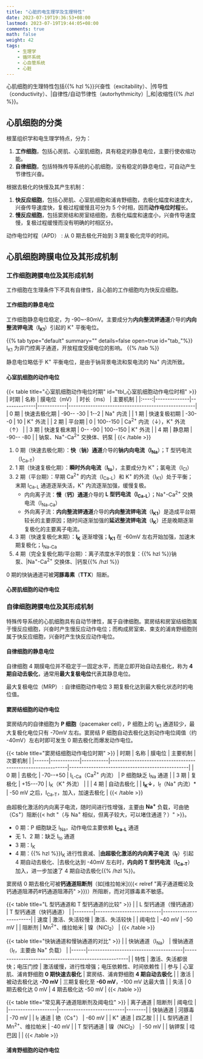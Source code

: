 ```yaml
---
title: "心脏的电生理学及生理特性"
date: 2023-07-19T19:36:53+08:00
lastmod: 2023-07-19T19:44:05+08:00
comments: true
math: false
weight: 42
tags:
    - 生理学
    - 循环系统
    - 心血管系统
    - 心脏
---
```


心肌细胞的生理特性包括{{% hzl %}}兴奋性（excitability）、|传导性（conductivity）、|自律性/自动节律性（autorhythmicity）|_和|收缩性{{% /hzl %}}。

<!--more-->

## 心肌细胞的分类

根茎组织学和电生理学特点，分为：

1. **工作细胞**，包括心房肌、心室肌细胞，具有稳定的静息电位，主要行使收缩功能。
2. **自律细胞**，包括特殊传导系统的心肌细胞，没有稳定的静息电位，可自动产生节律性兴奋。

根据去极化的快慢及其产生机制：

1. **快反应细胞**，包括心房肌、心室肌细胞和浦肯野细胞，去极化幅度和速度大，兴奋传导速度快，复极过程缓慢且可分为 5 个时相，因而**动作电位时程**长。
2. **慢反应细胞**，包括窦房结和房室结细胞，去极化幅度和速度小，兴奋传导速度慢，复极过程缓慢而没有明确的时相区分。

动作电位时程（APD）
: 从 0 期去极化开始到 3 期复极化完毕的时间。

## 心肌细胞跨膜电位及其形成机制

### 工作细胞跨膜电位及其形成机制

工作细胞在生理条件下不具有自律性，且心脏的工作细胞均为快反应细胞。

#### 工作细胞的静息电位

工作细胞静息电位稳定，为 -90\~-80mV。主要成分为**内向整流钾通道**介导的**内向整流钾电流**（**I<sub>K1</sub>**）引起的 K<sup>+</sup> 平衡电位。

{{% tab type="default" summary="" details=false open=true id="tab_"%}}
I<sub>K1</sub> 为非门控离子通道，开放程度受膜电位的影响。
{{% /tab %}}

静息电位略低于 K<sup>+</sup> 平衡电位，是由于钠背景电流和泵电流的 Na<sup>+</sup> 内流所致。

#### 心室肌细胞的动作电位

{{< table title="心室肌细胞动作电位时期" id="tbl_心室肌细胞动作电位时相" >}}
| 时期 | 名称         | 膜电位（mV） | 时长（ms） | 主要机制                                           |
|:----:|--------------|--------------|------------|----------------------------------------------------|
| 0 期 | 快速去极化期 | -90-- -30   | 1--2     | Na<sup>+</sup> 内流                                |
| 1 期 | 快速复极初期 | -30--0     | 10         | K<sup>+</sup> 外流                                 |
| 2 期 | 平台期       | 0            | 100--150 | Ca<sup>2+</sup> 内流（↓），K<sup>+</sup> 外流（↑） |
| 3 期 | 快速复极末期 | 0-- -90     | 100--150 | K<sup>+</sup> 外流                                 |
| 4 期 | 静息期       | -90-- -80   |            | 钠泵、Na<sup>+</sup>-Ca<sup>2+</sup> 交换体、钙泵  |
{{< /table >}}

1. 0 期（快速去极化期）：**快**（**钠）通道**介导的**钠内向电流（I<sub>Na</sub>**）；T 型钙电流（I<sub>Ca-T</sub>）
2. 1 期（快速复极化期）：**瞬时外向电流**（**I<sub>to</sub>**），主要成分为 K<sup>+</sup>；氯电流（I<sub>Cl</sub>）
3. 2 期（平台期）：早期 Ca<sup>2+</sup> 的内流（I<sub>Ca-L</sub>）和 K<sup>+</sup> 的外流（I<sub>K1</sub>）处于平衡；末期 I<sub>Ca-L</sub> 通道逐渐失活，K<sup>+</sup> 内流逐渐加强，缓慢复极。
    - 内向离子流：**慢**（**钙）通道**介导的 **L 型钙电流（I<sub>Ca-L</sub>**）；Na<sup>+</sup>-Ca<sup>2+</sup> 交换电流（I<sub>Na-Ca</sub>）
    - 外向离子流：**内向整流钾通道**介导的**内向整流钾电流**（**I<sub>K1</sub>**）是造成平台期较长的主要原因；随时间逐渐加强的**延迟整流钾电流**（**I<sub>K</sub>**）还是晚期逐渐复极化的主要离子电流。
4. 3 期（快速复极化末期）：**I<sub>K</sub>** 逐渐增强；**I<sub>K1</sub>** 在 -60mV 左右开始加强，加速末期复极化；I<sub>Na-Ca</sub>
5. 4 期（完全复极化期/平台期）：离子浓度水平的恢复：{{% hzl %}}钠泵、|Na<sup>+</sup>-Ca<sup>2+</sup> 交换体、|钙泵{{% /hzl %}}

0 期的快钠通道可被**河豚毒素**（**TTX**）阻断。

#### 心房肌细胞的动作电位

### 自律细胞跨膜电位及其形成机制

特殊传导系统的心肌细胞具有自动节律性，属于自律细胞。窦房结和房室结细胞属于慢反应细胞，兴奋时产生慢反应动作电位；而构成房室束、束支的浦肯野细胞则属于快反应细胞，兴奋时产生快反应动作电位。

#### 自律细胞的静息电位

自律细胞 4 期膜电位并不稳定于一固定水平，而是立即开始自动去极化，称为 **4 期自动去极化**，通常用**最大复极电位**代表其静息电位。

最大复极电位（MRP）
: 自律细胞动作电位 3 期复极化达到最大极化状态时的电位值。

#### 窦房结细胞的动作电位

窦房结内的自律细胞为 **P 细胞**（pacemaker cell），P 细胞上的 I<sub>K1</sub> 通道较少，最大复极化电位只有 -70mV 左右。窦房结 P 细胞自动去极化达到动作电位阈值（约 -40mV）左右时即可发生 0 期去极化而爆发动作电位。

{{< table title="窦房结细胞动作电位时期" >}}
| 时期 | 名称       | 膜电位    | 主要机制                                                   | 次要机制                                        |
|------|------------|-----------|------------------------------------------------------------|-------------------------------------------------|
| 0 期 | 去极化     | -70--+50  | I<sub>L-Ca</sub>（Ca<sup>2+</sup> 内流）                   | P 细胞缺乏 I<sub>Na</sub> 通道                  |
| 3 期 | 复极化     | +15--\-70 | I<sub>K</sub>（K<sup>+</sup> 外流）                        |                                                 |
| 4 期 | 自动去极化 |           | **I<sub>K</sub>↓**，I<sub>f</sub>（Na<sup>+</sup> 内流）\* | -50 mV 之后，I<sub>Ca-T</sub>，加入，加速去极化 |
{{< /table >}}

由超极化激活的内向离子电流，随时间进行性增强，主要由 **Na<sup>+</sup>** 负载，可由铯（Cs<sup>+</sup>）阻断{{< hdt "（与 Na<sup>+</sup> 相似，但离子较大，可以堵住通道？）" >}}。

- 0 期：P 细胞缺乏 I<sub>Na</sub>，动作电位主要依赖 **I<sub>Ca-L</sub>** 通道
- 无 1、2 期：缺乏 I<sub>to</sub> 通道
- 3 期：I<sub>K</sub>
- 4 期：{{% hzl %}}I<sub>K</sub> 进行性衰减、|**由超极化激活的内向离子电流**（**I<sub>f</sub>**）引起 4 期自动去极化、|去极化达到 -40mV 左右时，**内向的 T 型钙电流**（**I<sub>Ca-T</sub>**）加入，进一步加速了 4 期自动去极化{{% /hzl %}}。

窦房结 0 期去极化可被**钙通道阻断剂**（如[维拉帕米]({{< relref "离子通道概论及钙通道阻滞药#钙通道阻滞药" >}})）所阻断，而对河豚毒素不敏感。

{{< table title="L 型钙通道和 T 型钙通道的比较" >}}
|        | L 型钙通道（慢钙通道）    | T 型钙通道（快钙通道） |
|--------|---------------------------|------------------------|
| 速度   | 激活、失活较慢            | 激活、失活较快         |
| 阈电位 | -40 mV                    | -50 mV                 |
| 阻断剂 | Mn<sup>2+</sup>、维拉帕米 | 镍（NiCl<sub>2</sub>） |
{{< /table >}}

{{< table title="快钠通道和慢钠通道的对比" >}}
|      | 快钠通道（I<sub>Na</sub>）            | 慢钠通道（I<sub>f</sub>，主要由 Na<sup>+</sup> 负载） |
|------|---------------------------------------|-------------------------------------------------------|
| 特性 | 激活、失活都很快；电压门控            | 激活缓慢，进行性增强；电压依赖性、时间依赖性          |
| 参与 | 心室肌、浦肯野细胞 **0 期快速去极化** | 窦房结、浦肯野细胞 **4 期自动去极化**                 |
| 激活 | 被动去极化达 **-70 mV**               | 三期复极化至 **-60 mV**，-100 mV 达最大值             |
| 失活 | 0 期去极化达 0 mV                     | 4 期去极化达 -50 mV                                   |
{{< /table >}}

{{< table title="常见离子通道阻断剂及阈电位" >}}
| 离子通道           | 阻断剂                    | 阈电位 |
|--------------------|---------------------------|--------|
| 快钠通道           | 河豚毒                    | -70 mV |
| I<sub>f</sub> 通道 | 铯（Cs<sup>+</sup>）      | -60 mV |
| K<sup>+</sup> 通道 | 四乙胺                    |        |
| L 型钙通道         | Mn<sup>2+</sup>、维拉帕米 | -40 mV |
| T 型钙通道         | 镍（NiCl<sub>2</sub>）    | -50 mV |
| 钠钾泵             | 哇巴因                    |        |
{{< /table >}}

#### 浦肯野细胞的动作电位

